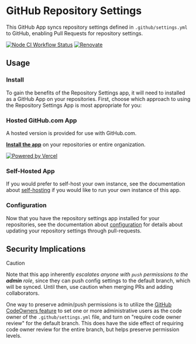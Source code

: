 # GitHub Repository Settings

This GitHub App syncs repository settings defined in `.github/settings.yml` to GitHub, enabling Pull Requests for repository settings.

<!--status-badges start -->

[![Node CI Workflow Status][github-actions-ci-badge]][github-actions-ci-link]
[![Renovate][renovate-badge]][renovate-link]

<!--status-badges end -->

## Usage

### Install

To gain the benefits of the Repository Settings app, it will need to installed
as a GitHub App on your repositories.
First, choose which approach to using the Repository Settings App is most appropriate for you:

### Hosted GitHub.com App

A hosted version is provided for use with GitHub.com.

__[Install the app](https://github.com/apps/settings)__ on your repositories or
entire organization.

[![Powered by Vercel][vercel-badge]][vercel-link]

### Self-Hosted App

If you would prefer to self-host your own instance, see the documentation about
[self-hosting](docs/self-host.md) if you would like to run your own instance of this app.

### Configuration

Now that you have the repository settings app installed for your repositories,
see the documentation about [configuration](docs/configuration.md) for details
about updating your repository settings through pull-requests.

## Security Implications

> [!Caution]
> Note that this app inherently _escalates anyone with `push`
permissions to the __admin__ role_, since they can push config settings to the
default branch, which will be synced.
Until then, use caution when merging PRs and adding collaborators.

One way to preserve admin/push permissions is to utilize the
[GitHub CodeOwners feature](https://help.github.com/articles/about-codeowners/)
to set one or more administrative users as the code owner of the
`.github/settings.yml` file, and turn on "require code owner review" for the
default branch.
This does have the side effect of requiring code owner review for the entire
branch, but helps preserve permission levels.

[github-actions-ci-link]: https://github.com/repository-settings/app/actions?query=workflow%3A%22Node.js+CI%22+branch%3Amaster

[github-actions-ci-badge]: https://github.com/repository-settings/app/workflows/Node.js%20CI/badge.svg

[renovate-link]: https://renovatebot.com

[renovate-badge]: https://img.shields.io/badge/renovate-enabled-brightgreen.svg?logo=renovatebot

[vercel-badge]: https://github.com/repository-settings/app/raw/master/assets/powered-by-vercel.svg

[vercel-link]: https://vercel.com?utm_source=repository-settings&utm_campaign=oss
